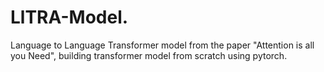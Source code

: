 # LlTRA-Model.
Language to Language Transformer model from the paper "Attention is all you Need", building transformer model from scratch using pytorch.
